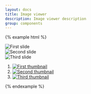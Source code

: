 ```yaml
---
layout: docs
title: Image viewer
description: Image viewer description
group: components
---
```

{% example html %}
<div data-image-viewer class="{{ site.css_prefix }}-image-viewer">
   <div class="{{ site.css_prefix }}-image-viewer {{ site.css_prefix }}-image-viewer--slide {{ site.css_prefix }}-image-viewer__inner">
      <div class="{{ site.css_prefix }}-image-viewer__item {{ site.css_prefix }}-image-viewer__item--active">
         <img tabindex="-1" src="https://unsplash.it/800/600/?blur" class="{{ site.css_prefix }}-embedded__img" alt="First slide">
      </div>
      <div class="{{ site.css_prefix }}-image-viewer__item">
         <img tabindex="-1" src="https://unsplash.it/800/600/" class="{{ site.css_prefix }}-embedded__img" alt="Second slide">
      </div>
      <div class="{{ site.css_prefix }}-image-viewer__item">
         <img tabindex="-1" src="https://unsplash.it/800/600/?blur" class="{{ site.css_prefix }}-embedded__img" alt="Third slide">
      </div>
   </div>
   <ol class="{{ site.css_prefix }}-image-viewer__thumbnails">
      <li data-move-to="0">
         <a href="//unsplash.it/800/600/?blur">
            <img src="https://unsplash.it/800/600/?blur" class="{{ site.css_prefix }}-image-viewer__thumbnail {{ site.css_prefix }}-image-viewer__item--active" alt="First thumbnail">
         </a>
      </li>
      <li data-move-to="1">
         <a href="//unsplash.it/800/600/">
            <img src="https://unsplash.it/800/600/" class="{{ site.css_prefix }}-image-viewer__thumbnail"
               alt="Second thumbnail">
         </a>
      </li>
      <li data-move-to="2">
         <a href="//unsplash.it/800/600/?blur">
            <img src="https://unsplash.it/800/600/?blur" class="{{ site.css_prefix }}-image-viewer__thumbnail"
               alt="Third thumbnail">
         </a>
      </li>
   </ol>
</div>

{% endexample %}
